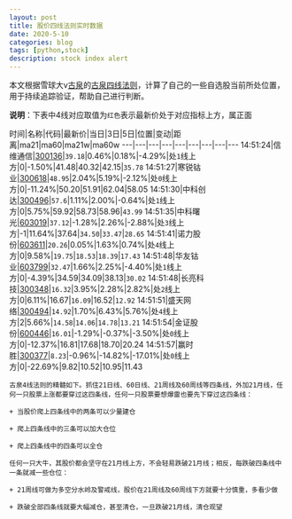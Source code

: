 ```yaml
---
layout: post
title: 股价四线法则实时数据
date: 2020-5-10
categories: blog
tags: [python,stock]
description: stock index alert
---
```



本文根据雪球大v[古泉](https://xueqiu.com/u/7148646888)的[古泉四线法则](https://xueqiu.com/7148646888/130498192)，计算了自己的一些自选股当前所处位置，用于持续追踪验证，帮助自己进行判断。

**说明**：下表中4线对应取值为`红色`表示最新价处于对应指标上方，属正面

时间|名称|代码|最新价|当日|3日|5日|位置|变动|距离|ma21|ma60|ma21w|ma60w
---|---|---|---|---|---|---|---|---
14:51:24|信维通信|[300136](https://xueqiu.com/S/SZ300136)|`39.18`|0.46%|0.18%|-4.29%|处`1`线上方|0|-1.50%|41.48|40.32|42.15|`35.78`
14:51:27|寒锐钴业|[300618](https://xueqiu.com/S/SZ300618)|`48.95`|2.04%|5.19%|-2.12%|处`0`线上方|0|-11.24%|50.20|51.91|62.04|58.05
14:51:30|中科创达|[300496](https://xueqiu.com/S/SZ300496)|`57.6`|1.11%|2.00%|-0.64%|处`1`线上方|0|5.75%|59.92|58.73|58.96|`43.99`
14:51:35|中科曙光|[603019](https://xueqiu.com/S/SH603019)|`37.12`|-1.28%|2.26%|-2.88%|处`3`线上方|-1|11.64%|37.64|`34.50`|`33.47`|`28.65`
14:51:41|诺力股份|[603611](https://xueqiu.com/S/SH603611)|`20.26`|0.05%|1.63%|0.74%|处`4`线上方|0|9.58%|`19.75`|`18.53`|`18.39`|`17.43`
14:51:48|华友钴业|[603799](https://xueqiu.com/S/SH603799)|`32.47`|1.66%|2.25%|-4.40%|处`1`线上方|0|-4.39%|34.59|34.09|38.13|`30.02`
14:51:48|长亮科技|[300348](https://xueqiu.com/S/SZ300348)|`16.32`|3.95%|2.28%|2.82%|处`2`线上方|0|6.11%|16.67|`16.09`|16.52|`12.92`
14:51:51|盛天网络|[300494](https://xueqiu.com/S/SZ300494)|`14.92`|1.70%|6.43%|5.76%|处`4`线上方|2|5.66%|`14.58`|`14.06`|`14.78`|`13.21`
14:51:54|金证股份|[600446](https://xueqiu.com/S/SH600446)|`16.01`|-1.29%|-0.37%|-3.50%|处`0`线上方|0|-12.37%|16.81|17.68|18.70|20.24
14:51:57|赢时胜|[300377](https://xueqiu.com/S/SZ300377)|`8.23`|-0.96%|-14.82%|-17.01%|处`0`线上方|0|-22.69%|9.82|10.52|10.95|11.43

```
古泉4线法则的精髓如下。抓住21日线、60日线、21周线及60周线等四条线，外加21月线，任何一只股票上涨都要穿过这四条线，任何一只股票要想爆雷也要先下穿过这四条线：

+ 当股价爬上四条线中的两条可以少量建仓

+ 爬上四条线中的三条可以加大仓位

+ 爬上四条线中的四条可以全仓

任何一只大牛，其股价都会坚守在21月线上方，不会轻易跌破21月线；相反，每跌破四条线中一条就减一些仓位：

+ 21周线可做为多空分水岭及警戒线，股价在21周线及60周线下方就要十分慎重，多看少做

+ 跌破全部四条线就要大幅减仓，甚至清仓，一旦跌破21月线，清仓观望
```